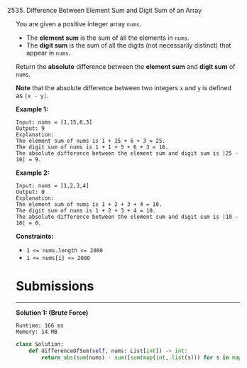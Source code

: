 2535. Difference Between Element Sum and Digit Sum of an Array

You are given a positive integer array `nums`.

* The **element sum** is the sum of all the elements in `nums`.
* The **digit sum** is the sum of all the digits (not necessarily distinct) that appear in `nums`.

Return the **absolute** difference between the **element sum** and **digit sum** of `nums`.

**Note** that the absolute difference between two integers `x` and `y` is defined as `|x - y|`.
 

**Example 1:**
```
Input: nums = [1,15,6,3]
Output: 9
Explanation: 
The element sum of nums is 1 + 15 + 6 + 3 = 25.
The digit sum of nums is 1 + 1 + 5 + 6 + 3 = 16.
The absolute difference between the element sum and digit sum is |25 - 16| = 9.
```

**Example 2:**
```
Input: nums = [1,2,3,4]
Output: 0
Explanation:
The element sum of nums is 1 + 2 + 3 + 4 = 10.
The digit sum of nums is 1 + 2 + 3 + 4 = 10.
The absolute difference between the element sum and digit sum is |10 - 10| = 0.
```

**Constraints:**

* `1 <= nums.length <= 2000`
* `1 <= nums[i] <= 2000`

# Submissions
---
**Solution 1: (Brute Force)**
```
Runtime: 166 ms
Memory: 14 MB
```
```python
class Solution:
    def differenceOfSum(self, nums: List[int]) -> int:
        return abs(sum(nums) - sum([sum(map(int, list(s))) for s in map(str, nums)]))
```
